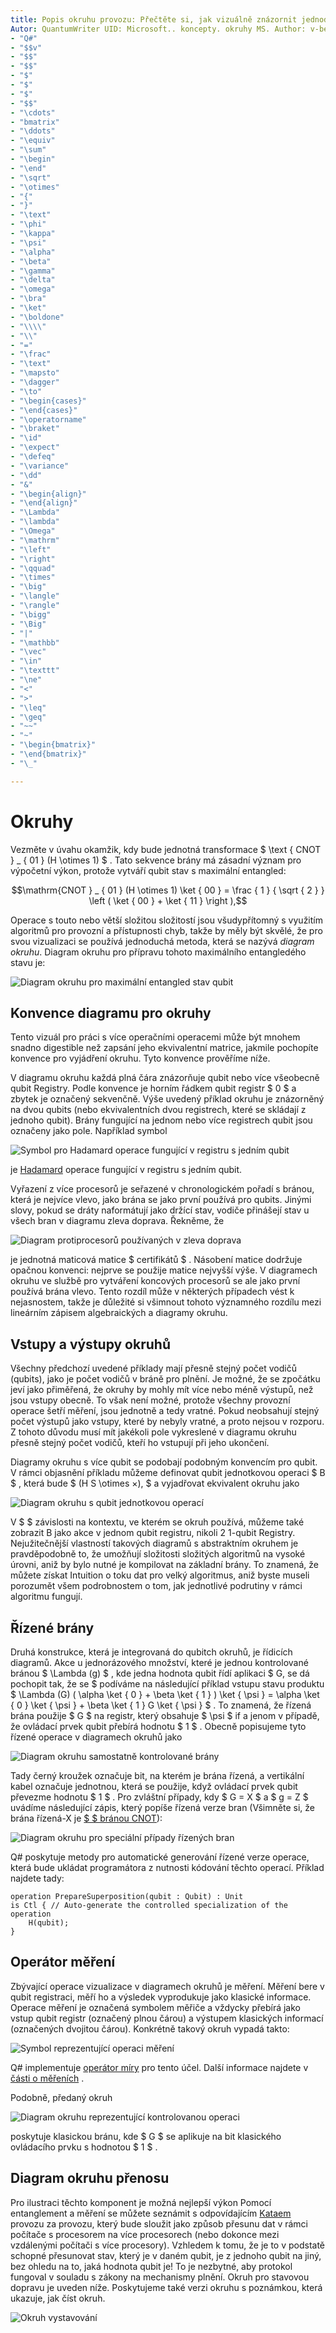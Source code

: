 ```yaml
---
title: Popis okruhu provozu: Přečtěte si, jak vizuálně znázornit jednoduché a komplexní operace s využitím diagramů okruhu.
Autor: QuantumWriter UID: Microsoft.. koncepty. okruhy MS. Author: v-benbra MS. Date: 12/11/2017 MS. téma: No-Loc:
- "Q#"
- "$$v"
- "$$"
- "$$"
- "$"
- "$"
- "$"
- "$$"
- "\cdots"
- "bmatrix"
- "\ddots"
- "\equiv"
- "\sum"
- "\begin"
- "\end"
- "\sqrt"
- "\otimes"
- "{"
- "}"
- "\text"
- "\phi"
- "\kappa"
- "\psi"
- "\alpha"
- "\beta"
- "\gamma"
- "\delta"
- "\omega"
- "\bra"
- "\ket"
- "\boldone"
- "\\\\"
- "\\"
- "="
- "\frac"
- "\text"
- "\mapsto"
- "\dagger"
- "\to"
- "\begin{cases}"
- "\end{cases}"
- "\operatorname"
- "\braket"
- "\id"
- "\expect"
- "\defeq"
- "\variance"
- "\dd"
- "&"
- "\begin{align}"
- "\end{align}"
- "\Lambda"
- "\lambda"
- "\Omega"
- "\mathrm"
- "\left"
- "\right"
- "\qquad"
- "\times"
- "\big"
- "\langle"
- "\rangle"
- "\bigg"
- "\Big"
- "|"
- "\mathbb"
- "\vec"
- "\in"
- "\texttt"
- "\ne"
- "<"
- ">"
- "\leq"
- "\geq"
- "~~"
- "~"
- "\begin{bmatrix}"
- "\end{bmatrix}"
- "\_"

---
```


# <a name="quantum-circuits"></a>Okruhy
Vezměte v úvahu okamžik, kdy bude jednotná transformace $ \text { CNOT } _ { 01 } (H \otimes 1) $ .
Tato sekvence brány má zásadní význam pro výpočetní výkon, protože vytváří qubit stav s maximální entangled:

$$\mathrm{CNOT } _ { 01 } (H \otimes 1) \ket { 00 } = \frac { 1 } { \sqrt { 2 } } \left ( \ket { 00 }  +  \ket { 11 } \right ),$$

Operace s touto nebo větší složitou složitostí jsou všudypřítomný s využitím algoritmů pro provozní a přístupnosti chyb, takže by měly být skvělé, že pro svou vizualizaci se používá jednoduchá metoda, která se nazývá *diagram okruhu*.
Diagram okruhu pro přípravu tohoto maximálního entangledého stavu je:

<!--- ![](.\media\1.svg) --->
<!--Nemůžou najít způsob, jak ho snadno zarovnat... pravděpodobně je nutné rozšíření:-->
![Diagram okruhu pro maximální entangled stav qubit](~/media/1.svg)

## <a name="quantum-circuit-diagram-conventions"></a>Konvence diagramu pro okruhy
Tento vizuál pro práci s více operačními operacemi může být mnohem snadno digestible než zapsání jeho ekvivalentní matrice, jakmile pochopíte konvence pro vyjádření okruhu.
Tyto konvence prověříme níže.

V diagramu okruhu každá plná čára znázorňuje qubit nebo více všeobecně qubit Registry.
Podle konvence je horním řádkem qubit registr $ 0 $ a zbytek je označený sekvenčně. Výše uvedený příklad okruhu je znázorněný na dvou qubits (nebo ekvivalentních dvou registrech, které se skládají z jednoho qubit).
Brány fungující na jednom nebo více registrech qubit jsou označeny jako pole.
Například symbol

<!--- ![](.\media\2.svg) --->
<!--Nemůžou najít způsob, jak ho snadno zarovnat... pravděpodobně je nutné rozšíření:-->
![Symbol pro Hadamard operace fungující v registru s jedním qubit](~/media/2.svg)

je [Hadamard](xref:microsoft.quantum.intrinsic.h) operace fungující v registru s jedním qubit.

Vyřazení z více procesorů je seřazené v chronologickém pořadí s bránou, která je nejvíce vlevo, jako brána se jako první používá pro qubits.
Jinými slovy, pokud se dráty naformátují jako držící stav, vodiče přinášejí stav u všech bran v diagramu zleva doprava.
Řekněme, že 

<!--- ![](.\media\3.svg) --->
<!--Nemůžou najít způsob, jak ho snadno zarovnat... pravděpodobně je nutné rozšíření:-->
![Diagram protiprocesorů používaných v zleva doprava](~/media/3.svg)

je jednotná maticová matice $ certifikátů $ .
Násobení matice dodržuje opačnou konvenci: nejprve se použije matice nejvyšší výše. V diagramech okruhu ve službě pro vytváření koncových procesorů se ale jako první používá brána vlevo.
Tento rozdíl může v některých případech vést k nejasnostem, takže je důležité si všimnout tohoto významného rozdílu mezi lineárním zápisem algebraických a diagramy okruhu.

## <a name="inputs-and-outputs-of-quantum-circuits"></a>Vstupy a výstupy okruhů
Všechny předchozí uvedené příklady mají přesně stejný počet vodičů (qubits), jako je počet vodičů v bráně pro plnění.
Je možné, že se zpočátku jeví jako přiměřená, že okruhy by mohly mít více nebo méně výstupů, než jsou vstupy obecně.
To však není možné, protože všechny provozní operace šetří měření, jsou jednotně a tedy vratné.
Pokud neobsahují stejný počet výstupů jako vstupy, které by nebyly vratné, a proto nejsou v rozporu.
Z tohoto důvodu musí mít jakékoli pole vykreslené v diagramu okruhu přesně stejný počet vodičů, kteří ho vstupují při jeho ukončení.

Diagramy okruhu s více qubit se podobají podobným konvencím pro qubit.
V rámci objasnění příkladu můžeme definovat qubit jednotkovou operaci $ B $ , která bude $ (H S \otimes ×), $ a vyjadřovat ekvivalent okruhu jako

<!--- ![](.\media\4.svg) --->
<!--Nemůžou najít způsob, jak ho snadno zarovnat... pravděpodobně je nutné rozšíření:-->
![Diagram okruhu s qubit jednotkovou operací](~/media/4.svg)

V $ $ závislosti na kontextu, ve kterém se okruh používá, můžeme také zobrazit B jako akce v jednom qubit registru, nikoli 2 1-qubit Registry. Nejužitečnější vlastností takových diagramů s abstraktním okruhem je pravděpodobně to, že umožňují složitosti složitých algoritmů na vysoké úrovni, aniž by bylo nutné je kompilovat na základní brány.
To znamená, že můžete získat Intuition o toku dat pro velký algoritmus, aniž byste museli porozumět všem podrobnostem o tom, jak jednotlivé podrutiny v rámci algoritmu fungují.

## <a name="controlled-gates"></a>Řízené brány
Druhá konstrukce, která je integrovaná do qubitch okruhů, je řídicích diagramů.
Akce u jednorázového množství, které je jednou kontrolované bránou $ \Lambda (g) $ , kde jedna hodnota qubit řídí aplikaci $ G, se dá pochopit tak, že se $ podíváme na následující příklad vstupu stavu produktu $ \Lambda (G) ( \alpha \ket { 0 }  +  \beta \ket { 1 } ) \ket { \psi } = \alpha \ket { 0 } \ket { \psi }  +  \beta \ket { 1 } G \ket { \psi } $ . To znamená, že řízená brána použije $ G $ na registr, který obsahuje $ \psi $ if a jenom v případě, že ovládací prvek qubit přebírá hodnotu $ 1 $ .
Obecně popisujeme tyto řízené operace v diagramech okruhů jako

<!--- ![](.\media\5.svg) --->
<!--Nemůžou najít způsob, jak ho snadno zarovnat... pravděpodobně je nutné rozšíření:-->
![Diagram okruhu samostatně kontrolované brány](~/media/5.svg)

Tady černý kroužek označuje bit, na kterém je brána řízená, a vertikální kabel označuje jednotnou, která se použije, když ovládací prvek qubit převezme hodnotu $ 1 $ .
Pro zvláštní případy, kdy $ G = X $ a $ g = Z $ uvádíme následující zápis, který popíše řízená verze bran (Všimněte si, že brána řízená-X je [ $ $ bránou CNOT](xref:microsoft.quantum.intrinsic.cnot)):

<!--- ![](.\media\6.svg) --->
<!--Nemůžou najít způsob, jak ho snadno zarovnat... pravděpodobně je nutné rozšíření:-->
![Diagram okruhu pro speciální případy řízených bran](~/media/6.svg)

Q# poskytuje metody pro automatické generování řízené verze operace, která bude ukládat programátora z nutnosti kódování těchto operací. Příklad najdete tady:

```qsharp
operation PrepareSuperposition(qubit : Qubit) : Unit
is Ctl { // Auto-generate the controlled specialization of the operation
    H(qubit);
}
```

## <a name="measurement-operator"></a>Operátor měření
Zbývající operace vizualizace v diagramech okruhů je měření.
Měření bere v qubit registraci, měří ho a výsledek vyprodukuje jako klasické informace.
Operace měření je označená symbolem měřiče a vždycky přebírá jako vstup qubit registr (označený plnou čárou) a výstupem klasických informací (označených dvojitou čárou).
Konkrétně takový okruh vypadá takto:

<!--- ![](.\media\7.svg) ---->
<!--Nemůžou najít způsob, jak ho snadno zarovnat... pravděpodobně je nutné rozšíření:-->
![Symbol reprezentující operaci měření](~/media/7.svg)

Q# implementuje [operátor míry](xref:microsoft.quantum.intrinsic.measure) pro tento účel.
Další informace najdete v [části o měřeních](xref:microsoft.quantum.libraries.standard.prelude#measurements) .

Podobně, předaný okruh

<!--- ![](.\media\8.svg) --->
<!--Nemůžou najít způsob, jak ho snadno zarovnat... pravděpodobně je nutné rozšíření:-->
![Diagram okruhu reprezentující kontrolovanou operaci](~/media/8.svg)

poskytuje klasickou bránu, kde $ G $ se aplikuje na bit klasického ovládacího prvku s hodnotou $ 1 $ .

## <a name="teleportation-circuit-diagram"></a>Diagram okruhu přenosu
Pro ilustraci těchto komponent je možná nejlepší výkon
Pomocí entanglement a měření se můžete seznámit s odpovídajícím [Kataem](xref:microsoft.quantum.overview.katas) provozu za provozu, který bude sloužit jako způsob přesunu dat v rámci počítače s procesorem na více procesorech (nebo dokonce mezi vzdálenými počítači s více procesory).
Vzhledem k tomu, že je to v podstatě schopné přesunovat stav, který je v daném qubit, je z jednoho qubit na jiný, bez ohledu na to, jaká hodnota qubit je!
To je nezbytné, aby protokol fungoval v souladu s zákony na mechanismy plnění.
Okruh pro stavovou dopravu je uveden níže. Poskytujeme také verzi okruhu s poznámkou, která ukazuje, jak číst okruh.

<!--- ![](.\media\tp2.svg) { Šířka = 50%} --->
![Okruh vystavování](~/media/tp2.svg)
